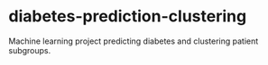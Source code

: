 # diabetes-prediction-clustering
Machine learning project predicting diabetes and clustering patient subgroups.
